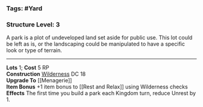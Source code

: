 ### Tags: #Yard 
### Structure Level: 3

A park is a plot of undeveloped land set aside for public use. This lot could be left as is, or the landscaping could be manipulated to have a specific look or type of terrain.

---

**Lots** 1; **Cost** 5 RP  
**Construction** [Wilderness](https://2e.aonprd.com/Skills.aspx?ID=33) DC 18  
**Upgrade To** [[Menagerie]]  
**Item Bonus** +1 item bonus to [[Rest and Relax]] using Wilderness checks  
**Effects** The first time you build a park each Kingdom turn, reduce Unrest by 1.